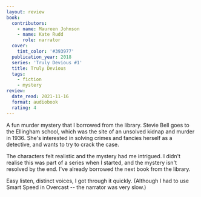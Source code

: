 ```yaml
---
layout: review
book:
  contributors:
    - name: Maureen Johnson
    - name: Kate Rudd
      role: narrator
  cover:
    tint_color: '#393977'
  publication_year: 2018
  series: 'Truly Devious #1'
  title: Truly Devious
  tags:
    - fiction
    - mystery
review:
  date_read: 2021-11-16
  format: audiobook
  rating: 4
---
```


A fun murder mystery that I borrowed from the library.
Stevie Bell goes to the Ellingham school, which was the site of an unsolved kidnap and murder in 1936.
She's interested in solving crimes and fancies herself as a detective, and wants to try to crack the case.

The characters felt realistic and the mystery had me intrigued.
I didn't realise this was part of a series when I started, and the mystery isn't resolved by the end.
I've already borrowed the next book from the library.

Easy listen, distinct voices, I got through it quickly.
(Although I had to use Smart Speed in Overcast -- the narrator was very slow.)
